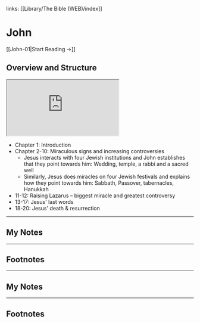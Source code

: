 links: [[Library/The Bible (WEB)/index]]
# John

[[John-01|Start Reading →]]

## Overview and Structure
<iframe src="https://www.youtube.com/embed/G-2e9mMf7E8" class="resize-both"></iframe>

* Chapter 1: Introduction 
* Chapter 2-10: Miraculous signs and increasing controversies 
	* Jesus interacts with four Jewish institutions and John establishes that they point towards him: Wedding, temple, a rabbi and a sacred well
	* Similarly, Jesus does miracles on four Jewish festivals and explains how they point towards him: Sabbath, Passover, tabernacles, Hanukkah
* 11-12: Raising Lazarus – biggest miracle and greatest controversy 
* 13-17: Jesus' last words 
* 18-20: Jesus' death & resurrection 
---
## My Notes

---
## Footnotes
---
## My Notes

---
## Footnotes